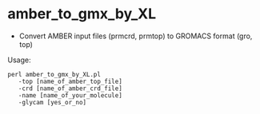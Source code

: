 # amber_to_gmx_by_XL

* Convert AMBER input files (prmcrd, prmtop) to GROMACS format (gro, top)

Usage:

    perl amber_to_gmx_by_XL.pl
       -top [name_of_amber_top_file]
       -crd [name_of_amber_crd_file]
       -name [name_of_your_molecule]
       -glycam [yes_or_no]
